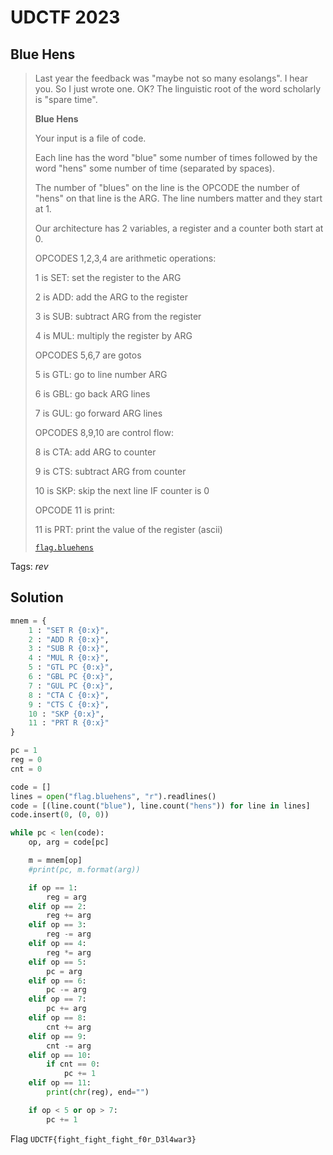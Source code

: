 # UDCTF 2023

## Blue Hens

> Last year the feedback was "maybe not so many esolangs". I hear you. So I just wrote one. OK? The linguistic root of the word scholarly is "spare time".
> 
> **Blue Hens**
> 
> Your input is a file of code.
> 
> Each line has the word "blue" some number of times followed by the word "hens" some number of time (separated by spaces).
> 
> The number of "blues" on the line is the OPCODE the number of "hens" on that line is the ARG. The line numbers matter and they start at 1.
> 
> Our architecture has 2 variables, a register and a counter both start at 0.
> 
> OPCODES 1,2,3,4 are arithmetic operations:
> 
> 1 is SET: set the register to the ARG
> 
> 2 is ADD: add the ARG to the register
> 
> 3 is SUB: subtract ARG from the register
> 
> 4 is MUL: multiply the register by ARG
> 
> OPCODES 5,6,7 are gotos
> 
> 5 is GTL: go to line number ARG
> 
> 6 is GBL: go back ARG lines
> 
> 7 is GUL: go forward ARG lines
> 
> OPCODES 8,9,10 are control flow:
> 
> 8 is CTA: add ARG to counter
> 
> 9 is CTS: subtract ARG from counter
> 
> 10 is SKP: skip the next line IF counter is 0
> 
> OPCODE 11 is print:
> 
> 11 is PRT: print the value of the register (ascii)
>
> [`flag.bluehens`](flag.bluehens)

Tags: _rev_

## Solution

```python
mnem = {
    1 : "SET R {0:x}",
    2 : "ADD R {0:x}",
    3 : "SUB R {0:x}",
    4 : "MUL R {0:x}",
    5 : "GTL PC {0:x}",
    6 : "GBL PC {0:x}",
    7 : "GUL PC {0:x}",
    8 : "CTA C {0:x}",
    9 : "CTS C {0:x}",
    10 : "SKP {0:x}",
    11 : "PRT R {0:x}"
}

pc = 1
reg = 0
cnt = 0

code = []
lines = open("flag.bluehens", "r").readlines()
code = [(line.count("blue"), line.count("hens")) for line in lines]
code.insert(0, (0, 0))

while pc < len(code):
    op, arg = code[pc]

    m = mnem[op]
    #print(pc, m.format(arg))

    if op == 1:
        reg = arg
    elif op == 2:
        reg += arg
    elif op == 3:
        reg -= arg
    elif op == 4:
        reg *= arg
    elif op == 5:
        pc = arg
    elif op == 6:
        pc -= arg
    elif op == 7:
        pc += arg
    elif op == 8:
        cnt += arg
    elif op == 9:
        cnt -= arg
    elif op == 10:
        if cnt == 0:
            pc += 1
    elif op == 11:
        print(chr(reg), end="")

    if op < 5 or op > 7:
        pc += 1
```

Flag `UDCTF{fight_fight_fight_f0r_D3l4war3}`